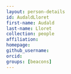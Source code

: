 ```yaml
---
layout: person-details
id: AudaldLloret
first-name: Audald
last-name: Lloret
collection: people
affiliation: 
homepage:
github_username:
orcid:
groups: [beacons]
---
```


